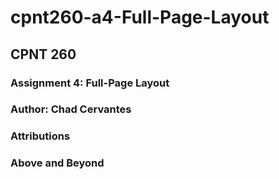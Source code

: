 # cpnt260-a4-Full-Page-Layout
## CPNT 260
### Assignment 4: Full-Page Layout
### Author: Chad Cervantes 

### Attributions 

### Above and Beyond
